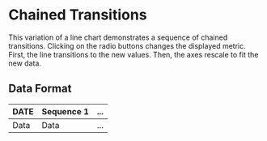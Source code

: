 Chained Transitions
====

This variation of a line chart demonstrates a sequence of chained transitions. Clicking on the radio buttons changes the displayed metric. First, the line transitions to the new values. Then, the axes rescale to fit the new data.

## Data Format

| DATE | Sequence 1 | ... |
|-------------|-------------|-----|
| Data        | Data        | ... |
